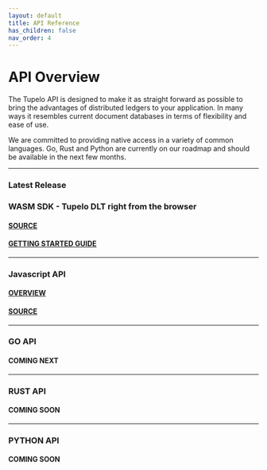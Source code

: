 ```yaml
---
layout: default
title: API Reference
has_children: false
nav_order: 4
---
```


# API Overview

The Tupelo API is designed to make it as straight forward as possible to bring
the advantages of distributed ledgers to your application.  In many ways it
resembles current document databases in terms of flexibility and ease of use.

We are committed to providing native access in a variety of common languages.
Go, Rust and Python are currently on our roadmap and should be available in the
next few months.

***

### Latest Release
### WASM SDK - Tupelo DLT right from the browser

#### [SOURCE](https://github.com/QuorumControl/tupelo-wasm-sdk)
#### [GETTING STARTED GUIDE](https://www.tupelo.org/blog/2019/8/22/new-wasm-based-sdk-for-tupelo)

***

### Javascript API

#### [OVERVIEW](https://quorumcontrol.github.io/tupelo-js-sdk/)
#### [SOURCE](https://github.com/quorumControl/tupelo-js-sdk)

***

### GO API

#### COMING NEXT

***

### RUST API

#### COMING SOON

***

### PYTHON API

#### COMING SOON
